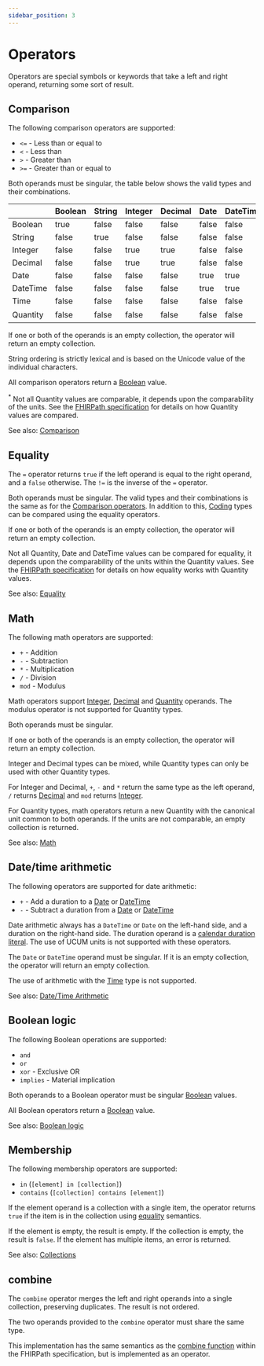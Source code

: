 ```yaml
---
sidebar_position: 3
---
```


# Operators

Operators are special symbols or keywords that take a left and right operand,
returning some sort of result.

## Comparison

The following comparison operators are supported:

- `<=` - Less than or equal to
- `<` - Less than
- `>` - Greater than
- `>=` - Greater than or equal to

Both operands must be singular, the table below shows the valid types and their
combinations.

|          | Boolean | String | Integer | Decimal | Date  | DateTime | Time  | Quantity         |
|----------|---------|--------|---------|---------|-------|----------|-------|------------------|
| Boolean  | true    | false  | false   | false   | false | false    | false | false            |
| String   | false   | true   | false   | false   | false | false    | false | false            |
| Integer  | false   | false  | true    | true    | false | false    | false | false            |
| Decimal  | false   | false  | true    | true    | false | false    | false | false            |
| Date     | false   | false  | false   | false   | true  | true     | false | false            |
| DateTime | false   | false  | false   | false   | true  | true     | false | false            |
| Time     | false   | false  | false   | false   | false | false    | true  | false            |
| Quantity | false   | false  | false   | false   | false | false    | false | true<sup>*</sup> |

If one or both of the operands is an empty collection, the operator will return
an empty collection.

String ordering is strictly lexical and is based on the Unicode value of the
individual characters.

All comparison operators return a [Boolean](/docs/fhirpath/data-types#boolean) value.

<sup>*</sup> Not all Quantity values are comparable, it depends upon the
comparability of the units. See
the <a href="https://hl7.org/fhirpath/#comparison">FHIRPath specification</a> for 
details on how Quantity values are compared.
<p></p>

See also: [Comparison](https://hl7.org/fhirpath/#comparison)

## Equality

The `=` operator returns `true` if the left operand is equal to the right
operand, and a `false` otherwise. The `!=` is the inverse of the `=` operator.

Both operands must be singular. The valid types and their combinations is the 
same as for the [Comparison operators](#comparison). In addition to this, 
[Coding](/docs/fhirpath/data-types#coding) types can 
be compared using the equality operators.

If one or both of the operands is an empty collection, the operator will return
an empty collection.

Not all Quantity, Date and DateTime values can be compared for equality, it
depends upon the comparability of the units within the Quantity values. See the
[FHIRPath specification](https://hl7.org/fhirpath/#quantity-equality) for
details on how equality works with Quantity values.

See also: [Equality](https://hl7.org/fhirpath/#equality)

## Math

The following math operators are supported:

- `+` - Addition
- `-` - Subtraction
- `*` - Multiplication
- `/` - Division
- `mod` - Modulus

Math operators support [Integer](/docs/fhirpath/data-types#integer),
[Decimal](/docs/fhirpath/data-types#decimal)
and [Quantity](/docs/fhirpath/data-types#quantity) operands. The modulus 
operator is not supported for Quantity types.

Both operands must be singular.

If one or both of the operands is an empty collection, the operator will return
an empty collection.

Integer and Decimal types can be mixed, while Quantity types can only be used
with other Quantity types. 

For Integer and Decimal, `+`, `-` and `*` return the same type as the left
operand, `/` returns [Decimal](/docs/fhirpath/data-types#decimal) and `mod`
returns [Integer](/docs/fhirpath/data-types#integer).

For Quantity types, math operators return a new Quantity with the canonical unit 
common to both operands. If the units are not comparable, an empty collection is 
returned.

See also: [Math](https://hl7.org/fhirpath/#math-2)

## Date/time arithmetic

The following operators are supported for date arithmetic:

- `+` - Add a duration to a [Date](/docs/fhirpath/data-types#date) or
  [DateTime](/docs/fhirpath/data-types#datetime)
- `-` - Subtract a duration from a [Date](/docs/fhirpath/data-types#date) or
  [DateTime](/docs/fhirpath/data-types#datetime)

Date arithmetic always has a `DateTime` or `Date` on the left-hand side, and a
duration on the right-hand side. The duration operand is a
[calendar duration literal](/docs/fhirpath/data-types#quantity). The use of UCUM units
is not supported with these operators.

The `Date` or `DateTime` operand must be singular. If it is an empty collection,
the operator will return an empty collection.

The use of arithmetic with the [Time](/docs/fhirpath/data-types#time) type is not
supported.

See also: [Date/Time Arithmetic](https://hl7.org/fhirpath/#datetime-arithmetic)

## Boolean logic

The following Boolean operations are supported:

- `and`
- `or`
- `xor` - Exclusive OR
- `implies` - Material implication

Both operands to a Boolean operator must be singular
[Boolean](/docs/fhirpath/data-types#boolean) values.

All Boolean operators return a [Boolean](/docs/fhirpath/data-types#boolean) value.

See also:
[Boolean logic](https://hl7.org/fhirpath/#boolean-logic)

## Membership

The following membership operators are supported:

- `in` (`[element] in [collection]`)
- `contains` (`[collection] contains [element]`)

If the element operand is a collection with a single item, the operator
returns `true` if the item is in the collection using [equality](#equality)
semantics.

If the element is empty, the result is empty. If the collection is empty, the
result is `false`. If the element has multiple items, an error is returned.

See also:
[Collections](https://hl7.org/fhirpath/#collections-2)

## combine

The `combine` operator merges the left and right operands into a single
collection, preserving duplicates. The result is not ordered.

The two operands provided to the `combine` operator must share the same type.

This implementation has the same semantics as
the [combine function](https://hl7.org/fhirpath/#combineother-collection-collection)
within the FHIRPath specification, but is implemented as an operator.
